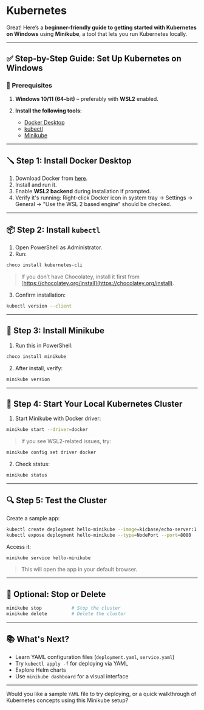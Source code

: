 # Kubernetes
Great! Here’s a **beginner-friendly guide to getting started with Kubernetes on Windows** using **Minikube**, a tool that lets you run Kubernetes locally.

---

## ✅ Step-by-Step Guide: Set Up Kubernetes on Windows

### 🔧 Prerequisites

1. **Windows 10/11 (64-bit)** – preferably with **WSL2** enabled.
2. **Install the following tools**:

   * [Docker Desktop](https://www.docker.com/products/docker-desktop/)
   * [kubectl](https://kubernetes.io/docs/tasks/tools/install-kubectl-windows/)
   * [Minikube](https://minikube.sigs.k8s.io/docs/start/)

---

## 🪛 Step 1: Install Docker Desktop

1. Download Docker from [here](https://www.docker.com/products/docker-desktop/).
2. Install and run it.
3. Enable **WSL2 backend** during installation if prompted.
4. Verify it's running: Right-click Docker icon in system tray → Settings → General → "Use the WSL 2 based engine" should be checked.

---

## 📦 Step 2: Install `kubectl`

1. Open PowerShell as Administrator.
2. Run:

```powershell
choco install kubernetes-cli
```

> If you don’t have Chocolatey, install it first from [https://chocolatey.org/install](https://chocolatey.org/install).

3. Confirm installation:

```bash
kubectl version --client
```

---

## 🚀 Step 3: Install Minikube

1. Run this in PowerShell:

```powershell
choco install minikube
```

2. After install, verify:

```bash
minikube version
```

---

## 🔄 Step 4: Start Your Local Kubernetes Cluster

1. Start Minikube with Docker driver:

```bash
minikube start --driver=docker
```

> If you see WSL2-related issues, try:

```bash
minikube config set driver docker
```

2. Check status:

```bash
minikube status
```

---

## 🔍 Step 5: Test the Cluster

Create a sample app:

```bash
kubectl create deployment hello-minikube --image=kicbase/echo-server:1.0
kubectl expose deployment hello-minikube --type=NodePort --port=8080
```

Access it:

```bash
minikube service hello-minikube
```

> This will open the app in your default browser.

---

## 🧼 Optional: Stop or Delete

```bash
minikube stop           # Stop the cluster
minikube delete         # Delete the cluster
```

---

## 📚 What's Next?

* Learn YAML configuration files (`deployment.yaml`, `service.yaml`)
* Try `kubectl apply -f` for deploying via YAML
* Explore Helm charts
* Use `minikube dashboard` for a visual interface

---

Would you like a sample `YAML` file to try deploying, or a quick walkthrough of Kubernetes concepts using this Minikube setup?
